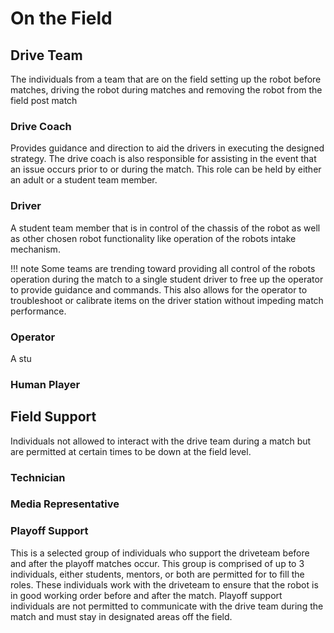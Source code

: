 # On the Field

## Drive Team

The individuals from a team that are on the field setting up the robot before matches, driving the robot during matches and removing the robot from the field post match

### Drive Coach

Provides guidance and direction to aid the drivers in executing the designed strategy. The drive coach is also responsible for assisting in the event that an issue occurs prior to or during the match. This role can be held by either an adult or a student team member.

### Driver

A student team member that is in control of the chassis of the robot as well as other chosen robot functionality like operation of the robots intake mechanism.

!!! note
    Some teams are trending toward providing all control of the robots operation during the match to a single student driver to free up the operator to provide guidance and commands. This also allows for the operator to troubleshoot or calibrate items on the driver station without impeding match performance.

### Operator

A stu

### Human Player

## Field Support

Individuals not allowed to interact with the drive team during a match but are permitted at certain times to be down at the field level.

### Technician

### Media Representative

### Playoff Support

This is a selected group of individuals who support the driveteam before and after the playoff matches occur. This group is comprised of up to 3 individuals, either students, mentors, or both are permitted for to fill the roles. These individuals work with the driveteam to ensure that the robot is in good working order before and after the match. Playoff support individuals are not permitted to communicate with the drive team during the match and must stay in designated areas off the field.